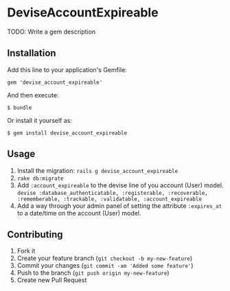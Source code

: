 # DeviseAccountExpireable

TODO: Write a gem description

## Installation

Add this line to your application's Gemfile:

    gem 'devise_account_expireable'

And then execute:

    $ bundle

Or install it yourself as:

    $ gem install devise_account_expireable

## Usage

1. Install the migration: `rails g devise_account_expireable`
2. `rake db:migrate`
3. Add `:account_expireable` to the devise line of you account (User) model.
`devise :database_authenticatable, :registerable, :recoverable, :rememberable, :trackable, :validatable, :account_expireable`
4. Add a way through your admin panel of setting the attribute `:expires_at` to a date/time on the account (User) model.

## Contributing

1. Fork it
2. Create your feature branch (`git checkout -b my-new-feature`)
3. Commit your changes (`git commit -am 'Added some feature'`)
4. Push to the branch (`git push origin my-new-feature`)
5. Create new Pull Request
